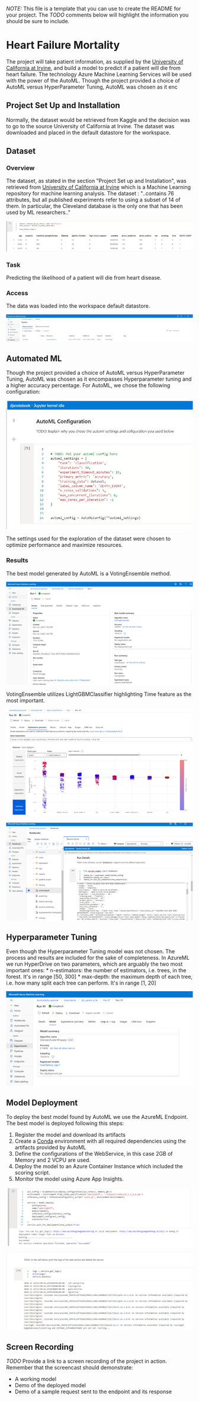 *NOTE:* This file is a template that you can use to create the README for your project. The *TODO* comments below will highlight the information you should be sure to include.

# Heart Failure Mortality

The project will take patient information, as supplied by the <a href="https://archive.ics.uci.edu/ml/index.php" target="_blank">University of California at Irvine</a>, and build a model to predict if a patient will die from heart failure. The technology Azure Machine Learning Services will be used with the power of the AutoML. Though the project provided a choice of AutoML versus HyperParameter Tuning, AutoML was chosen as it enc

## Project Set Up and Installation
Normally, the dataset would be retrieved from Kaggle and the decision was to go to the source University of California at Irvine. The dataset was downloaded and placed in the default datastore for the workspace. 

## Dataset

### Overview
The dataset, as stated in the section "Project Set up and Installation", was retrieved from <a href="https://archive.ics.uci.edu/ml/index.php" target="_blank">University of California at Irvine</a> which is a Machine Learning repository for machine learning analysis. The dataset :
"..contains 76 attributes, but all published experiments refer to using a subset of 14 of them. In particular, the Cleveland database is the only one that has been used by ML researchers.." 

![](images/Dataset_sample.png)

### Task
Predicting the likelihood of a patient will die from heart disease. 

### Access
The data was loaded into the workspace default datastore.

![](images/DataSet_location.png)

## Automated ML
Though the project provided a choice of AutoML versus HyperParameter Tuning, AutoML was chosen as it encompasses Hyperparameter tuning and a higher accuracy percentage. For AutoML, we chose the following configuration:

![](images/AutoMLConfiguration.png)

The settings used for the exploration of the dataset were chosen to optimize performance and maximize resources.

### Results
The best model generated by AutoML is a VotingEnsemble method.

![](images/AutoML_best_model_with_runid.png)

VotingEnsemble utilizes LightGBMClassifier highlighting Time feature as the most important.

![](images/AutoML_Model_Explanation.png)


![](images/AutoML_RunDetails_Widget.png)

## Hyperparameter Tuning
 Even though the Hyperparameter Tuning model was not chosen. The process and results are included for the sake of completeness. In AzureML we run HyperDrive on two parameters, which are arguably the two most important ones: * n-estimators: the number of estimators, i.e. trees, in the forest. It's in range [50, 300] * max-depth: the maximum depth of each tree, i.e. how many split each tree can perform. It's in range [1, 20]
 
  ![](images/HD_Best_Model_Metrics.png)

## Model Deployment

To deploy the best model found by AutoML we use the AzureML Endpoint. The best model is deployed following this steps:

1. Register the model and download its artifacts
2. Create a <a href="https://www.anaconda.com/" target="_blank">Conda</a> environment with all required dependencies using the artifacts provided by AutoML
3. Define the configurations of the WebService, in this case 2GB of Memory and 2 VCPU are used.
4. Deploy the model to an Azure Container Instance which included the scoring script.
5. Monitor the model using Azure App Insights.


![](images/BestModel_Deployment_1png.png)

![](images/Best_Model_Logspng.png)


## Screen Recording
*TODO* Provide a link to a screen recording of the project in action. Remember that the screencast should demonstrate:
- A working model
- Demo of the deployed  model
- Demo of a sample request sent to the endpoint and its response


